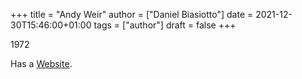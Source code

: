 +++
title = "Andy Weir"
author = ["Daniel Biasiotto"]
date = 2021-12-30T15:46:00+01:00
tags = ["author"]
draft = false
+++

1972

Has a [Website](http://www.galactanet.com/).